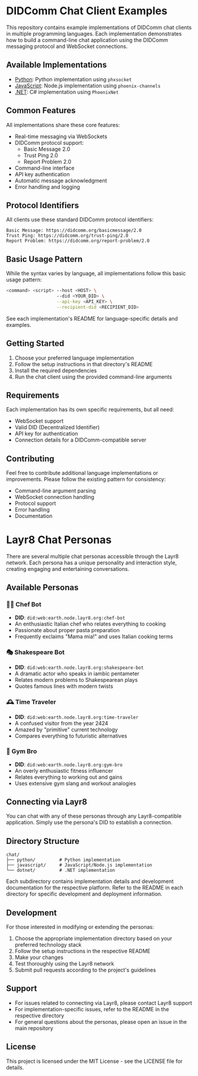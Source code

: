 # DIDComm Chat Client Examples

This repository contains example implementations of DIDComm chat clients in multiple programming languages. Each implementation demonstrates how to build a command-line chat application using the DIDComm messaging protocol and WebSocket connections.

## Available Implementations

- [Python](./python/): Python implementation using `phxsocket`
- [JavaScript](./javascript/): Node.js implementation using `phoenix-channels`
- [.NET](./dotnet/): C# implementation using `PhoenixNet`

## Common Features

All implementations share these core features:
- Real-time messaging via WebSockets
- DIDComm protocol support:
  - Basic Message 2.0
  - Trust Ping 2.0
  - Report Problem 2.0
- Command-line interface
- API key authentication
- Automatic message acknowledgment
- Error handling and logging

## Protocol Identifiers

All clients use these standard DIDComm protocol identifiers:
```
Basic Message: https://didcomm.org/basicmessage/2.0
Trust Ping: https://didcomm.org/trust-ping/2.0
Report Problem: https://didcomm.org/report-problem/2.0
```

## Basic Usage Pattern

While the syntax varies by language, all implementations follow this basic usage pattern:

```bash
<command> <script> --host <HOST> \
                   --did <YOUR_DID> \
                   --api-key <API_KEY> \
                   --recipient-did <RECIPIENT_DID>
```

See each implementation's README for language-specific details and examples.

## Getting Started

1. Choose your preferred language implementation
2. Follow the setup instructions in that directory's README
3. Install the required dependencies
4. Run the chat client using the provided command-line arguments

## Requirements

Each implementation has its own specific requirements, but all need:
- WebSocket support
- Valid DID (Decentralized Identifier)
- API key for authentication
- Connection details for a DIDComm-compatible server

## Contributing

Feel free to contribute additional language implementations or improvements. Please follow the existing pattern for consistency:
- Command-line argument parsing
- WebSocket connection handling
- Protocol support
- Error handling
- Documentation

# Layr8 Chat Personas

There are several multiple chat personas accessible through the Layr8 network. Each persona has a unique personality and interaction style, creating engaging and entertaining conversations.

## Available Personas

### 👨‍🍳 Chef Bot
- **DID**: `did:web:earth.node.layr8.org:chef-bot`
- An enthusiastic Italian chef who relates everything to cooking
- Passionate about proper pasta preparation
- Frequently exclaims "Mama mia!" and uses Italian cooking terms

### 🎭 Shakespeare Bot
- **DID**: `did:web:earth.node.layr8.org:shakespeare-bot`
- A dramatic actor who speaks in iambic pentameter
- Relates modern problems to Shakespearean plays
- Quotes famous lines with modern twists

### 🕰️ Time Traveler
- **DID**: `did:web:earth.node.layr8.org:time-traveler`
- A confused visitor from the year 2424
- Amazed by "primitive" current technology
- Compares everything to futuristic alternatives

### 💪 Gym Bro
- **DID**: `did:web:earth.node.layr8.org:gym-bro`
- An overly enthusiastic fitness influencer
- Relates everything to working out and gains
- Uses extensive gym slang and workout analogies

## Connecting via Layr8

You can chat with any of these personas through any Layr8-compatible application. Simply use the persona's DID to establish a connection.

## Directory Structure

```
chat/
├── python/         # Python implementation
├── javascript/     # JavaScript/Node.js implementation
└── dotnet/         # .NET implementation
```

Each subdirectory contains implementation details and development documentation for the respective platform. Refer to the README in each directory for specific development and deployment information.

## Development

For those interested in modifying or extending the personas:

1. Choose the appropriate implementation directory based on your preferred technology stack
2. Follow the setup instructions in the respective README
3. Make your changes
4. Test thoroughly using the Layr8 network
5. Submit pull requests according to the project's guidelines

## Support

- For issues related to connecting via Layr8, please contact Layr8 support
- For implementation-specific issues, refer to the README in the respective directory
- For general questions about the personas, please open an issue in the main repository

## License

This project is licensed under the MIT License - see the LICENSE file for details.
